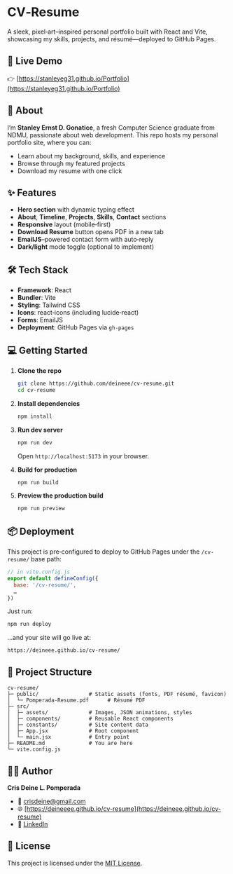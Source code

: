 # CV‑Resume



A sleek, pixel‑art–inspired personal portfolio built with React and Vite, showcasing my skills, projects, and résumé—deployed to GitHub Pages.

## 🚀 Live Demo

👉 [https://stanleyeg31.github.io/Portfolio](https://stanleyeg31.github.io/Portfolio)

## 📖 About

I’m **Stanley Ernst D. Gonatice**, a fresh Computer Science graduate from NDMU, passionate about web development. This repo hosts my personal portfolio site, where you can:

- Learn about my background, skills, and experience
- Browse through my featured projects
- Download my resume with one click

## ✨ Features

- **Hero section** with dynamic typing effect
- **About**, **Timeline**, **Projects**, **Skills**, **Contact** sections
- **Responsive** layout (mobile‑first)
- **Download Resume** button opens PDF in a new tab
- **EmailJS**–powered contact form with auto‑reply
- **Dark/light** mode toggle (optional to implement)

## 🛠️ Tech Stack

- **Framework**: React
- **Bundler**: Vite
- **Styling**: Tailwind CSS
- **Icons**: react‑icons (including lucide‑react)
- **Forms**: EmailJS
- **Deployment**: GitHub Pages via `gh‑pages`

## 💻 Getting Started

1. **Clone the repo**

   ```bash
   git clone https://github.com/deineee/cv-resume.git
   cd cv-resume
   ```

2. **Install dependencies**

   ```bash
   npm install
   ```

3. **Run dev server**

   ```bash
   npm run dev
   ```

   Open `http://localhost:5173` in your browser.

4. **Build for production**

   ```bash
   npm run build
   ```

5. **Preview the production build**

   ```bash
   npm run preview
   ```

## 📦 Deployment

This project is pre‑configured to deploy to GitHub Pages under the `/cv-resume/` base path:

```js
// in vite.config.js
export default defineConfig({
  base: '/cv-resume/',
  …
})
```

Just run:

```bash
npm run deploy
```

…and your site will go live at:

```
https://deineee.github.io/cv-resume/
```

## 📂 Project Structure

```
cv-resume/
├─ public/                # Static assets (fonts, PDF résumé, favicon)
│  └─ Pomperada-Resume.pdf      # Résumé PDF  
├─ src/
│  ├─ assets/             # Images, JSON animations, styles  
│  ├─ components/         # Reusable React components  
│  ├─ constants/          # Site content data  
│  ├─ App.jsx             # Root component  
│  └─ main.jsx            # Entry point  
├─ README.md              # You are here  
└─ vite.config.js
```

## 🙋‍♂️ Author

**Cris Deine L. Pomperada**

- 📧 [crisdeine@gmail.com](mailto\:crisdeine@gmail.com)
- 🌐 [https://deineeee.github.io/cv-resume](https://deineee.github.io/cv-resume)
- 👔 [LinkedIn](https://www.linkedin.com/in/deine/)

## 📄 License

This project is licensed under the [MIT License](./LICENSE).

